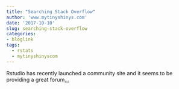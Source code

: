```yaml
---
title: "Searching Stack Overflow"
author: 'www.mytinyshinys.com'
date: '2017-10-10'
slug: searching-stack-overflow
categories:
- bloglink
tags:
  - rstats
  - mytinyshinyscom
---
```


Rstudio has recently launched a community site and it seems to be providing a great forum[... <i class="fas fa-external-link-alt"></i>](https://www.mytinyshinys.com/2017/10/10/searching-stack-overflow/)

